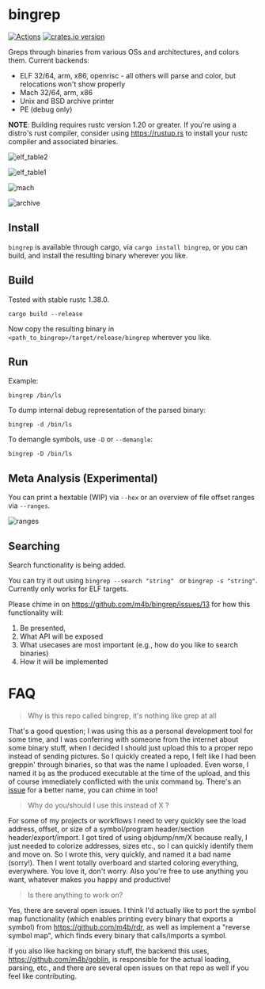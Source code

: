# bingrep


[![Actions][actions-badge]][actions-url]
[![crates.io version][crates-bingrep-badge]][crates-bingrep]

<!-- Badges' links -->

[actions-badge]: https://github.com/m4b/bingrep/workflows/CI/badge.svg?branch=master
[actions-url]: https://github.com/m4b/bingrep/actions
[crates-bingrep-badge]: https://img.shields.io/crates/v/bingrep.svg
[crates-bingrep]: https://crates.io/crates/bingrep

Greps through binaries from various OSs and architectures, and colors them. Current backends:

* ELF 32/64, arm, x86, openrisc - all others will parse and color, but relocations won't show properly
* Mach 32/64, arm, x86
* Unix and BSD archive printer
* PE (debug only)

**NOTE**: Building requires rustc version 1.20 or greater.  If you're using a distro's rust compiler, consider using https://rustup.rs to install your rustc compiler and associated binaries.

![elf_table2](etc/elf_table2.png)

![elf_table1](etc/elf_table1.png)

![mach](etc/mach.png)

![archive](etc/archive.png)

## Install

`bingrep` is available through cargo, via `cargo install bingrep`, or you can build, and install the resulting binary wherever you like.

## Build

Tested with stable rustc 1.38.0.

`cargo build --release`

Now copy the resulting binary in `<path_to_bingrep>/target/release/bingrep` wherever you like.

## Run

Example:

```
bingrep /bin/ls
```

To dump internal debug representation of the parsed binary:

```
bingrep -d /bin/ls
```

To demangle symbols, use `-D` or `--demangle`:

```
bingrep -D /bin/ls
```

## Meta Analysis (Experimental)

You can print a hextable (WIP) via `--hex` or an overview of file offset ranges via `--ranges`.

![ranges](etc/ranges.png)

## Searching

Search functionality is being added.

You can try it out using `bingrep --search "string" ` or `bingrep -s "string"`.  Currently only works for ELF targets.

Please chime in on https://github.com/m4b/bingrep/issues/13 for how this functionality will:

1. Be presented,
2. What API will be exposed
3. What usecases are most important (e.g., how do you like to search binaries)
4. How it will be implemented

# FAQ

> Why is this repo called bingrep, it's nothing like grep at all

That's a good question; I was using this as a personal development tool for some time, and I was conferring with someone from the internet about some binary stuff, when I decided I should just upload this to a proper repo instead of sending pictures. So I quickly created a repo, I felt like I had been greppin' through binaries, so that was the name I uploaded.  Even worse, I named it `bg` as the produced executable at the time of the upload, and this of course immediately conflicted with the unix command `bg`. There's an [issue](https://github.com/m4b/bingrep/issues/1) for a better name, you can chime in too!

> Why do you/should I use this instead of X ?

For some of my projects or workflows I need to very quickly see the load address, offset, or size of a symbol/program header/section header/export/import. I got tired of using objdump/nm/X because really, I just needed to colorize addresses, sizes etc., so I can quickly identify them and move on.  So I wrote this, very quickly, and named it a bad name (sorry!). Then I went totally overboard and started coloring everything, everywhere.  You love it, don't worry. Also you're free to use anything you want, whatever makes you happy and productive!

> Is there anything to work on?

Yes, there are several open issues. I think I'd actually like to port the symbol map functionality (which enables printing every binary that exports a symbol) from https://github.com/m4b/rdr, as well as implement a "reverse symbol map", which finds every binary that calls/imports a symbol.

If you also like hacking on binary stuff, the backend this uses, https://github.com/m4b/goblin, is responsible for the actual loading, parsing, etc., and there are several open issues on that repo as well if you feel like contributing.
